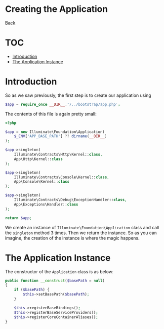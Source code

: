 # Creating the Application
[Back](https://github.com/akhan619/v9-laravel-deep-dive/blob/main/README.md)

# TOC

- [Introduction](#introduction)
- [The Application Instance](#the-application-instance)


# Introduction

So as we saw previously, the first step is to create our application using
```php
$app = require_once __DIR__.'/../bootstrap/app.php';
```

The contents of this file is again pretty small:

```php
<?php

$app = new Illuminate\Foundation\Application(
    $_ENV['APP_BASE_PATH'] ?? dirname(__DIR__)
);

$app->singleton(
    Illuminate\Contracts\Http\Kernel::class,
    App\Http\Kernel::class
);

$app->singleton(
    Illuminate\Contracts\Console\Kernel::class,
    App\Console\Kernel::class
);

$app->singleton(
    Illuminate\Contracts\Debug\ExceptionHandler::class,
    App\Exceptions\Handler::class
);

return $app;
```

We create an instance of `Illuminate\Foundation\Application` class and call the `singleton` method 3 times. Then we return the instance. So as you can imagine, the creation of the instance is where the magic happens.

# The Application Instance

The constructor of the `Application` class is as below:

```php
public function __construct($basePath = null)
{
    if ($basePath) {
        $this->setBasePath($basePath);
    }

    $this->registerBaseBindings();
    $this->registerBaseServiceProviders();
    $this->registerCoreContainerAliases();
}
```
